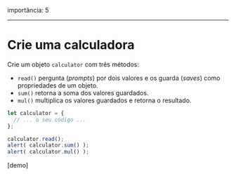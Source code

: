 importância: 5

---

# Crie uma calculadora

Crie um objeto `calculator` com três métodos:

- `read()` pergunta (*prompts*) por dois valores e os guarda (*saves*) como propriedades de um objeto.
- `sum()` retorna a soma dos valores guardados.
- `mul()` multiplica os valores guardados e retorna o resultado.

```js
let calculator = {
  // ... o seu código ...
};

calculator.read();
alert( calculator.sum() );
alert( calculator.mul() );
```

[demo]

